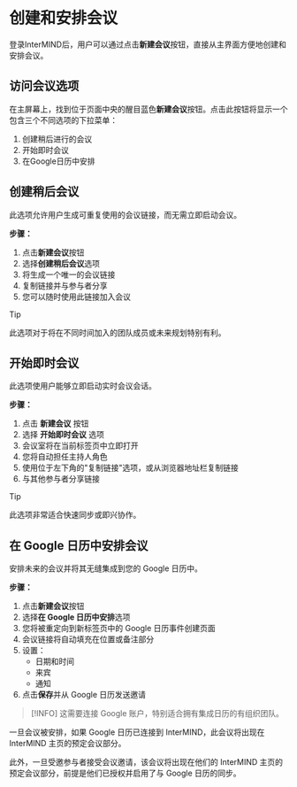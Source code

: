 # 创建和安排会议

登录InterMIND后，用户可以通过点击**新建会议**按钮，直接从主界面方便地创建和安排会议。

## 访问会议选项

在主屏幕上，找到位于页面中央的醒目蓝色**新建会议**按钮。点击此按钮将显示一个包含三个不同选项的下拉菜单：

1. 创建稍后进行的会议
2. 开始即时会议
3. 在Google日历中安排

## 创建稍后会议

此选项允许用户生成可重复使用的会议链接，而无需立即启动会议。

**步骤：**

1. 点击**新建会议**按钮
2. 选择**创建稍后会议**选项
3. 将生成一个唯一的会议链接
4. 复制链接并与参与者分享
5. 您可以随时使用此链接加入会议

> [!TIP]
> 此选项对于将在不同时间加入的团队成员或未来规划特别有利。

## 开始即时会议

此选项使用户能够立即启动实时会议会话。

**步骤：**

1. 点击 **新建会议** 按钮
2. 选择 **开始即时会议** 选项
3. 会议室将在当前标签页中立即打开
4. 您将自动担任主持人角色
5. 使用位于左下角的"复制链接"选项，或从浏览器地址栏复制链接
6. 与其他参与者分享链接

> [!TIP]
> 此选项非常适合快速同步或即兴协作。

## 在 Google 日历中安排会议

安排未来的会议并将其无缝集成到您的 Google 日历中。

**步骤：**

1. 点击**新建会议**按钮
2. 选择**在 Google 日历中安排**选项
3. 您将被重定向到新标签页中的 Google 日历事件创建页面
4. 会议链接将自动填充在位置或备注部分
5. 设置：
   - 日期和时间
   - 来宾
   - 通知
6. 点击**保存**并从 Google 日历发送邀请

> [!INFO]
> 这需要连接 Google 账户，特别适合拥有集成日历的有组织团队。

一旦会议被安排，如果 Google 日历已连接到 InterMIND，此会议将出现在 InterMIND 主页的预定会议部分。

此外，一旦受邀参与者接受会议邀请，该会议将出现在他们的 InterMIND 主页的预定会议部分，前提是他们已授权并启用了与 Google 日历的同步。